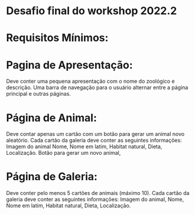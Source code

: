 # Desafio final do workshop 2022.2
# Requisitos Mínimos:
# Pagina de Apresentação:
Deve conter uma pequena apresentação com o nome do zoológico e descrição.
Uma barra de navegação para o usuário alternar entre a página principal e outras páginas.
# Página de Animal:
Deve contar apenas um cartão com um botão para gerar um animal novo aleatório.
Cada cartão da galeria deve conter as seguintes informações:
Imagem do animal
Nome,
Nome em latim,
Habitat natural,
Dieta,
Localização.
Botão para gerar um novo animal,
# Página de Galeria:
Deve conter pelo menos 5 cartões de animais (máximo 10).
Cada cartão da galeria deve conter as seguintes informações:
Imagem do animal,
Nome,
Nome em latim,
Habitat natural,
Dieta,
Localização.
